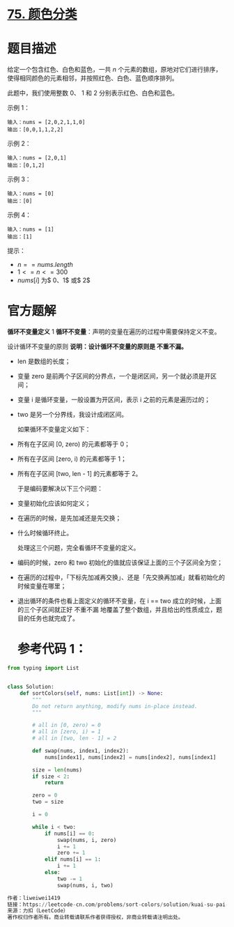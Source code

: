 # [75. 颜色分类](https://leetcode-cn.com/problems/sort-colors/)

# 题目描述

给定一个包含红色、白色和蓝色，一共 $n$ 个元素的数组，原地对它们进行排序，使得相同颜色的元素相邻，并按照红色、白色、蓝色顺序排列。

此题中，我们使用整数 0、 1 和 2 分别表示红色、白色和蓝色。



示例 1：

```
输入：nums = [2,0,2,1,1,0]
输出：[0,0,1,1,2,2]
```


示例 2：

```
输入：nums = [2,0,1]
输出：[0,1,2]
```


示例 3：

```
输入：nums = [0]
输出：[0]
```


示例 4：

```
输入：nums = [1]
输出：[1]
```


提示：

- $n == nums.length$
- $1 <= n <= 300$
- $nums[i]$ 为$ 0$、$1$ 或$ 2$





# 官方题解

**循环不变量定义** 1
**循环不变量**：声明的变量在遍历的过程中需要保持定义不变。

设计循环不变量的原则
**说明：设计循环不变量的原则是 不重不漏。**

- len 是数组的长度；

- 变量 zero 是前两个子区间的分界点，一个是闭区间，另一个就必须是开区间；

- 变量 i 是循环变量，一般设置为开区间，表示 i 之前的元素是遍历过的；

- two 是另一个分界线，我设计成闭区间。

  

  如果循环不变量定义如下：

- 所有在子区间 [0, zero) 的元素都等于 0；

- 所有在子区间 [zero, i) 的元素都等于 1；

- 所有在子区间 [two, len - 1] 的元素都等于 2。

  

  于是编码要解决以下三个问题：

- 变量初始化应该如何定义；

- 在遍历的时候，是先加减还是先交换；

- 什么时候循环终止。

  

  处理这三个问题，完全看循环不变量的定义。

- 编码的时候，zero 和 two 初始化的值就应该保证上面的三个子区间全为空；

- 在遍历的过程中，「下标先加减再交换」、还是「先交换再加减」就看初始化的时候变量在哪里；

- 退出循环的条件也看上面定义的循环不变量，在 i == two 成立的时候，上面的三个子区间就正好 不重不漏 地覆盖了整个数组，并且给出的性质成立，题目的任务也就完成了。

  

  # 参考代码 1：

```python
from typing import List


class Solution:
    def sortColors(self, nums: List[int]) -> None:
        """
        Do not return anything, modify nums in-place instead.
        """

        # all in [0, zero) = 0
        # all in [zero, i) = 1
        # all in [two, len - 1] = 2

        def swap(nums, index1, index2):
            nums[index1], nums[index2] = nums[index2], nums[index1]

        size = len(nums)
        if size < 2:
            return

        zero = 0
        two = size

        i = 0

        while i < two:
            if nums[i] == 0:
                swap(nums, i, zero)
                i += 1
                zero += 1
            elif nums[i] == 1:
                i += 1
            else:
                two -= 1
                swap(nums, i, two)

作者：liweiwei1419
链接：https://leetcode-cn.com/problems/sort-colors/solution/kuai-su-pai-xu-partition-guo-cheng-she-ji-xun-huan/
来源：力扣（LeetCode）
著作权归作者所有。商业转载请联系作者获得授权，非商业转载请注明出处。
```

